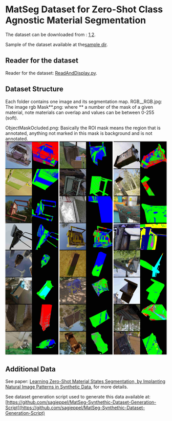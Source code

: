 # MatSeg Dataset for Zero-Shot Class Agnostic Material Segmentation
The dataset can be downloaded from : [1](https://e.pcloud.link/publink/show?code=kZHCcnZOfzqInb3anSl7xzFBoqCDmkr2JKV),[2](https://icedrive.net/s/SBb3g9WzQ5wZuxX9892Z3R4bW8jw).

Sample of the dataset available at  the[sample dir](https://github.com/sagieppel/MatSeg-Dataset/tree/main/sample).

## Reader for the dataset
Reader for the dataset: [ReadAndDisplay.py](https://github.com/sagieppel/MatSeg-Dataset/blob/main/ReadAndDisplay.py).



## Dataset Structure
Each folder contains one image and its segmentation map.
RGB__RGB.jpg: The image rgb
Mask**.png: where ** a number of the mask of a given material, note materials can overlap and values can be between 0-255 (soft).

ObjectMaskOcluded.png: Basically the ROI mask means the region that is annotated, anything not marked in this mask is background and is not annotated.
![Figure 2](/Figure3.jpg)
## Additional Data

See paper: [Learning Zero-Shot Material States Segmentation, by Implanting Natural Image Patterns in Synthetic Data](https://arxiv.org/ftp/arxiv/papers/2403/2403.03309.pdf), for more details.

See dataset generation script used to generate this data available at:
[https://github.com/sagieppel/MatSeg-Synthethic-Dataset-Generation-Script](https://github.com/sagieppel/MatSeg-Synthethic-Dataset-Generation-Script) 

